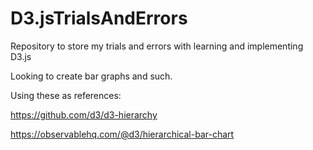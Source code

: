 # D3.jsTrialsAndErrors

Repository to store my trials and errors with learning and implementing D3.js

Looking to create bar graphs and such.

Using these as references:

https://github.com/d3/d3-hierarchy

https://observablehq.com/@d3/hierarchical-bar-chart
